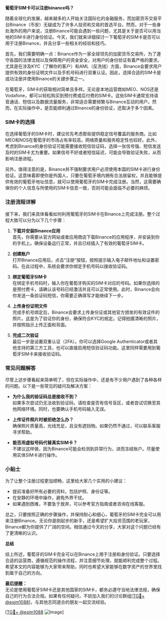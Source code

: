 **葡萄牙SIM卡可以注册binance吗？**

随着全球化的发展，越来越多的人开始关注国际化的金融服务，而加密货币交易平台Binance（币安）无疑成为了许多人投资和交易的首选平台。然而，对于一些身处海外的用户来说，注册Binance可能会遇到一些问题，尤其是关于是否可以用当地的SIM卡进行身份验证。今天，我们就来详细探讨一下葡萄牙的SIM卡是否可以用于注册Binance，并且分享一些相关的经验和技巧。

首先，我们需要明确一点：Binance作为一家全球领先的加密货币交易所，为了遵守各国的法律法规以及保障用户的资金安全，对用户的身份验证有着严格的要求。尤其是在涉及KYC（了解你的客户）和AML（反洗钱）方面，Binance会要求用户提供有效的身份证明文件以及手机号码进行双重认证。因此，选择合适的SIM卡是成功注册并使用Binance的关键步骤之一。

在葡萄牙，SIM卡的获取相对简单且多样。无论是本地运营商如MEO、NOS还是Vodafone，都可以轻松购买到预付费或后付费的SIM卡。这些SIM卡通常支持语音通话、短信以及数据流量服务，非常适合需要频繁与Binance互动的用户。然而，在实际操作中，是否能顺利通过Binance的身份验证，还取决于多个因素。

### SIM卡的选择

在选择葡萄牙的SIM卡时，建议优先考虑那些提供稳定信号覆盖的服务商。比如MEO和NOS在葡萄牙的市场占有率较高，网络质量和服务稳定性也较好。此外，考虑到Binance的身份验证可能需要接收短信验证码，选择一张信号强、短信发送及时的SIM卡尤为重要。如果信号不好或者短信延迟，可能会导致验证失败，从而影响注册进程。

另外，值得注意的是，Binance并不强制要求用户必须使用本国的SIM卡进行身份验证。这意味着即使你是外国人，只要在葡萄牙境内拥有合法居留权，并且能够提供有效的葡萄牙地址信息，就可以使用葡萄牙的SIM卡完成注册。当然，这需要确保你的个人信息与所使用的SIM卡信息一致，否则可能会面临不必要的麻烦。

### 注册流程详解

接下来，我们来具体看看如何利用葡萄牙的SIM卡在Binance上完成注册。整个过程大致可以分为以下几个步骤：

1. **下载并安装Binance应用**  
   首先，你需要从官方网站或者应用商店下载Binance的应用程序，并安装到你的手机上。确保设备运行正常，并且已经插入了有效的葡萄牙SIM卡。

2. **创建账户**  
   打开Binance应用后，点击“注册”按钮，按照提示输入电子邮件地址和设置密码。在此过程中，系统会要求你绑定手机号码以接收验证码。

3. **绑定葡萄牙SIM卡**  
   在绑定手机号码时，输入你在葡萄牙购买的SIM卡对应的号码。如果你选择的是预付费卡，请确认该号码已经激活并且可以正常使用。此时，Binance会向你发送一条验证码短信，你需要正确填写才能继续下一步。

4. **上传身份证明文件**  
   完成手机号绑定后，Binance会要求上传身份证或其他官方颁发的有效证件的照片。这是为了验证你的身份，确保符合KYC的规定。记得拍摄清晰的照片，并按照指示上传正面和背面。

5. **完成二次验证**  
   最后一步是设置双重认证（2FA）。你可以选择Google Authenticator或者其他支持的第三方工具，也可以直接启用短信验证码功能。这里同样需要用到葡萄牙SIM卡来接收验证码。

### 常见问题解答

尽管上述步骤看起来简单明了，但在实际操作中，还是有不少用户遇到了各种各样的问题。以下是一些常见的疑问及解决方案：

- **为什么我的验证码总是接收不到？**  
  如果多次尝试仍无法收到验证码，请检查是否有信号盲区，或者尝试切换至其他网络环境。同时，也要确认手机号码输入无误。

- **上传证件照片时被拒绝怎么办？**  
  确保照片质量高，光线充足，且没有遮挡物。如果仍然不通过，可以联系客服寻求帮助。

- **能否用虚拟号码代替真实SIM卡？**  
  不建议这样做，因为Binance可能会检测到异常行为，进而冻结账户。尽量使用实体SIM卡进行操作。

### 小贴士

为了让整个注册过程更加顺畅，这里给大家几个实用的小建议：

- 提前准备好所有必要的资料，包括护照、身份证等。
- 在安静的环境中操作，避免外界干扰。
- 如果遇到困难，不要急于放弃，可以参考官方指南或者咨询在线客服。

总之，只要按照正确的步骤操作，并保持耐心和细心，葡萄牙的SIM卡完全可以用来注册Binance。无论你是刚起步的新手，还是希望扩大投资范围的老玩家，Binance都为你提供了广阔的空间。相信通过今天的分享，大家对这个问题已经有了更清晰的认识。

**总结**

综上所述，葡萄牙的SIM卡完全可以在Binance上用于注册和身份验证。只要选择合适的运营商，遵循规范的操作流程，并注意细节处理，就能顺利完成整个过程。希望本文的内容能够为大家带来帮助，同时也希望大家能够在数字资产的世界里找到属于自己的方向。

**最后提醒：**  
无论是使用葡萄牙SIM卡还是其他国家的SIM卡，都务必遵守当地法律法规，确保自己的行为合法合规。如果有任何疑问，不妨加入我们的讨论群组[[TG💪+ @esim1088](https://t.me/s/esim1088)]，与其他志同道合的朋友一起交流经验。

[[TG💪+ @esim1088](https://t.me/s/esim1088) ![Image](https://i.postimg.cc/4NQfJmqS/Snipaste-2025-05-13-00-14-12.png)]
